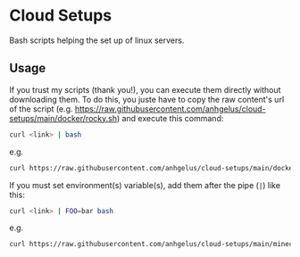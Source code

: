 # Cloud Setups

Bash scripts helping the set up of linux servers.

## Usage

If you trust my scripts (thank you!), you can execute them directly without downloading them.
To do this, you juste have to copy the raw content's url of the script (e.g. https://raw.githubusercontent.com/anhgelus/cloud-setups/main/docker/rocky.sh) and execute this command:
```bash
curl <link> | bash
```
e.g.
```bash
curl https://raw.githubusercontent.com/anhgelus/cloud-setups/main/docker/rocky.sh | bash
```

If you must set environment(s) variable(s), add them after the pipe (`|`) like this:
```bash
curl <link> | FOO=bar bash
```
e.g.
```bash
curl https://raw.githubusercontent.com/anhgelus/cloud-setups/main/minecraft/only-java/alpine.sh | JAVA_VERSION=21 bash
```

